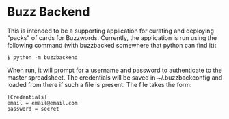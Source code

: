 # Buzz Backend

This is intended to be a supporting application for curating and deploying
"packs" of cards for Buzzwords. Currently, the application is run using the
following command (with buzzbacked somewhere that python can find it):

    $ python -m buzzbackend

When run, it will prompt for a username and password to authenticate to the
master spreadsheet. The credentials will be saved in ~/.buzzbackconfig and
loaded from there if such a file is present. The file takes the form:

    [Credentials]
    email = email@email.com
    password = secret
